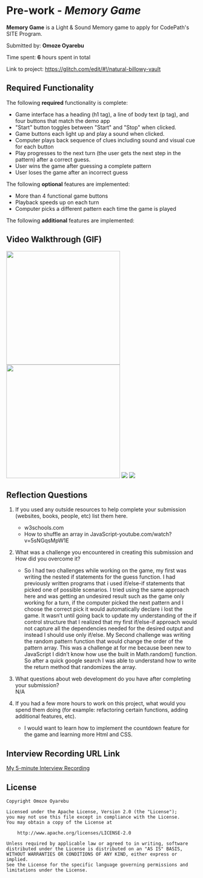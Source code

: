 # Pre-work - *Memory Game*

**Memory Game** is a Light & Sound Memory game to apply for CodePath's SITE Program. 

Submitted by: **Omoze Oyarebu**

Time spent: **6** hours spent in total

Link to project: https://glitch.com/edit/#!/natural-billowy-vault

## Required Functionality

The following **required** functionality is complete:

* Game interface has a heading (h1 tag), a line of body text (p tag), and four buttons that match the demo app
* "Start" button toggles between "Start" and "Stop" when clicked. 
* Game buttons each light up and play a sound when clicked. 
* Computer plays back sequence of clues including sound and visual cue for each button
* Play progresses to the next turn (the user gets the next step in the pattern) after a correct guess. 
* User wins the game after guessing a complete pattern
* User loses the game after an incorrect guess

The following **optional** features are implemented:

* More than 4 functional game buttons
* Playback speeds up on each turn
* Computer picks a different pattern each time the game is played


The following **additional** features are implemented:



## Video Walkthrough (GIF)

<img src = "http://g.recordit.co/CidTavMOiA.gif" width=300><br>
<img src = "http://g.recordit.co/RyvzEtHaTV.gif" width=300>
![](gif3-link-here)
![](gif4-link-here)

## Reflection Questions
1. If you used any outside resources to help complete your submission (websites, books, people, etc) list them here. 
    * w3schools.com
    * How to shuffle an array in JavaScript-youtube.com/watch?v=5sNGqsMpW1E

2. What was a challenge you encountered in creating this submission and How did you overcome it? 
    * So I had two challenges while working on the game, my first was writing the nested if statements for the guess function. I had previously written programs that i used if/else-if statements that picked one of possible scenarios. I tried using the same approach here and was getting an undesired result such as the game only working for a turn, if the computer picked the next pattern and I choose the correct pick it would automatically declare i lost the game. It wasn’t until going back to update my understanding of the if control structure that I realized that my first if/else-if approach would not capture all the dependencies needed for the desired output and instead I should use only if/else. 
My Second challenge was writing the random pattern function that would change the order of the pattern array. This was a challenge at for me because been new to JavaScript I didn’t know how use the built in Math.random() function. So after a quick google search I was able to understand how to write the return method that randomizes the array.


3. What questions about web development do you have after completing your submission?
<br> N/A

4. If you had a few more hours to work on this project, what would you spend them doing (for example: refactoring certain functions, adding additional features, etc). 
    * I would want to learn how to implement the countdown feature for the game and learning more Html and CSS.



## Interview Recording URL Link

[My 5-minute Interview Recording](your-link-here)


## License

    Copyright Omoze Oyarebu

    Licensed under the Apache License, Version 2.0 (the "License");
    you may not use this file except in compliance with the License.
    You may obtain a copy of the License at

        http://www.apache.org/licenses/LICENSE-2.0

    Unless required by applicable law or agreed to in writing, software
    distributed under the License is distributed on an "AS IS" BASIS,
    WITHOUT WARRANTIES OR CONDITIONS OF ANY KIND, either express or implied.
    See the License for the specific language governing permissions and
    limitations under the License.
